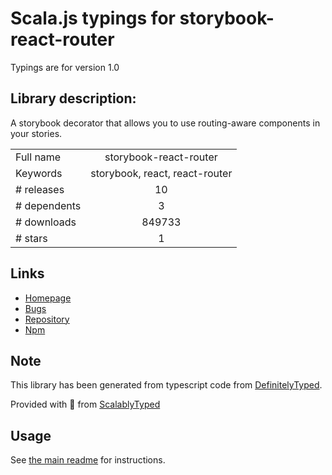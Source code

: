 
# Scala.js typings for storybook-react-router

Typings are for version 1.0

## Library description:
A storybook decorator that allows you to use routing-aware components in your stories.

|                    |                 |
| ------------------ | :-------------: |
| Full name          | storybook-react-router |
| Keywords           | storybook, react, react-router |
| # releases         | 10 |
| # dependents       | 3 |
| # downloads        | 849733 |
| # stars            | 1 |

## Links
- [Homepage](https://github.com/gvaldambrini/storybook-router)
- [Bugs](https://github.com/gvaldambrini/storybook-router/issues)
- [Repository](https://github.com/gvaldambrini/storybook-router)
- [Npm](https://www.npmjs.com/package/storybook-react-router)
    


## Note
This library has been generated from typescript code from [DefinitelyTyped](https://definitelytyped.org).

Provided with :purple_heart: from [ScalablyTyped](https://github.com/oyvindberg/ScalablyTyped)

## Usage
See [the main readme](../../readme.md) for instructions.


